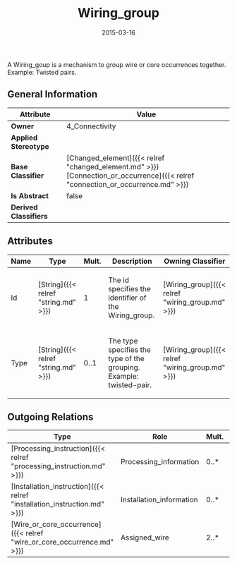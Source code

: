 ﻿---
title: Wiring_group
toc: false
type: specs
date: "2015-03-16"
draft: false
specification: KBL
version: 2.4
documentType: "Recommendation"
elementType: Class
classes:
  - Wiring_group
menu_name: kbl-2.4
---
<p>A Wiring_goup is a mechanism to group wire or core occurrences together. Example: Twisted pairs.</p>

## General Information

| Attribute               | Value |
|-------------------------|-------|
| **Owner**               | 4_Connectivity |
| **Applied Stereotype**  |   |
| **Base Classifier**     | [Changed_element]({{< relref "changed_element.md" >}})<br/> [Connection_or_occurrence]({{< relref "connection_or_occurrence.md" >}})<br/>  |
| **Is Abstract**         | false |
| **Derived Classifiers** |   |

## Attributes
|  Name  |  Type  |  Mult.  |  Description  |  Owning Classifier  |
|--------|--------|---------|---------------|--------------|
|Id | [String]({{< relref "string.md" >}}) | 1 | <p>The id specifies the identifier of the Wiring_group.</p> | [Wiring_group]({{< relref "wiring_group.md" >}}) |
|Type | [String]({{< relref "string.md" >}}) | 0..1 | <p>The type specifies the type of the grouping. Example: twisted-pair.</p> | [Wiring_group]({{< relref "wiring_group.md" >}}) |

## Outgoing Relations
|    Type  |   Role   |   Mult.   |   Mult.   |   Description   |
|----------|----------|-----------|-----------|-----------------|
| [Processing_instruction]({{< relref "processing_instruction.md" >}}) | Processing_information | 0..* | 1 |  |
| [Installation_instruction]({{< relref "installation_instruction.md" >}}) | Installation_information | 0..* | 1 |  |
| [Wire_or_core_occurrence]({{< relref "wire_or_core_occurrence.md" >}}) | Assigned_wire | 2..* | 0..* |  |
